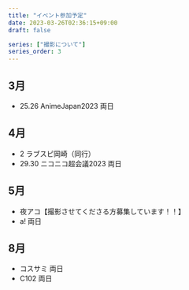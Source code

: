 ```yaml
---
title: "イベント参加予定"
date: 2023-03-26T02:36:15+09:00
draft: false

series: ["撮影について"]
series_order: 3
---
```


## 3月

* 25.26 AnimeJapan2023 両日

## 4月

* 2 ラブスピ岡崎（同行）
* 29.30 ニコニコ超会議2023 両日

## 5月

* 夜アコ【撮影させてくださる方募集しています！！】
* a! 両日

## 8月

* コスサミ 両日
* C102 両日